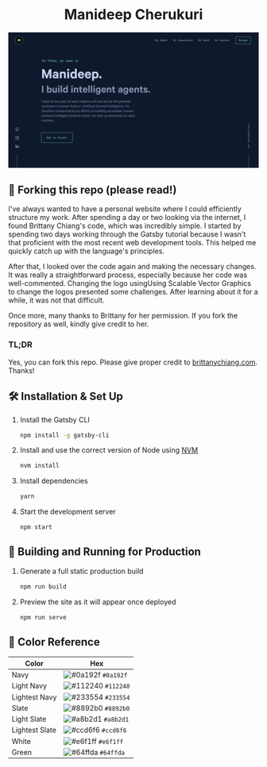 <h1 align="center">
  Manideep Cherukuri
</h1>

![demo](https://raw.githubusercontent.com/manideep1999/manideep1999.github.io/source/src/images/MyWebsite.png)

## 🚨 Forking this repo (please read!)

I've always wanted to have a personal website where I could efficiently structure my work. After spending a day or two looking via the internet, I found Brittany Chiang's code, which was incredibly simple. I started by spending two days working through the Gatsby tutorial because I wasn't that proficient with the most recent web development tools. This helped me quickly catch up with the language's principles.

After that, I looked over the code again and making the necessary changes. It was really a straightforward process, especially because her code was well-commented. Changing the logo usingUsing Scalable Vector Graphics to change the logos presented some challenges. After learning about it for a while, it was not that difficult.

Once more, many thanks to Brittany for her permission. If you fork the repository as well, kindly give credit to her.
### TL;DR

Yes, you can fork this repo. Please give proper credit to [brittanychiang.com](https://brittanychiang.com). Thanks!

## 🛠 Installation & Set Up

1. Install the Gatsby CLI

   ```sh
   npm install -g gatsby-cli
   ```

2. Install and use the correct version of Node using [NVM](https://github.com/nvm-sh/nvm)

   ```sh
   nvm install
   ```

3. Install dependencies

   ```sh
   yarn
   ```

4. Start the development server

   ```sh
   npm start
   ```

## 🚀 Building and Running for Production

1. Generate a full static production build

   ```sh
   npm run build
   ```

1. Preview the site as it will appear once deployed

   ```sh
   npm run serve
   ```

## 🎨 Color Reference

| Color          | Hex                                                                |
| -------------- | ------------------------------------------------------------------ |
| Navy           | ![#0a192f](https://via.placeholder.com/10/0a192f?text=+) `#0a192f` |
| Light Navy     | ![#112240](https://via.placeholder.com/10/0a192f?text=+) `#112240` |
| Lightest Navy  | ![#233554](https://via.placeholder.com/10/303C55?text=+) `#233554` |
| Slate          | ![#8892b0](https://via.placeholder.com/10/8892b0?text=+) `#8892b0` |
| Light Slate    | ![#a8b2d1](https://via.placeholder.com/10/a8b2d1?text=+) `#a8b2d1` |
| Lightest Slate | ![#ccd6f6](https://via.placeholder.com/10/ccd6f6?text=+) `#ccd6f6` |
| White          | ![#e6f1ff](https://via.placeholder.com/10/e6f1ff?text=+) `#e6f1ff` |
| Green          | ![#64ffda](https://via.placeholder.com/10/64ffda?text=+) `#64ffda` |
